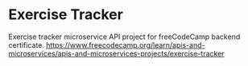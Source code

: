 # Exercise Tracker

Exercise tracker microservice API project for freeCodeCamp backend certificate. https://www.freecodecamp.org/learn/apis-and-microservices/apis-and-microservices-projects/exercise-tracker
